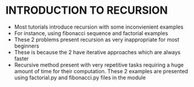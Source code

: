 # INTRODUCTION TO RECURSION

- Most tutorials introduce recursion with some inconvienient examples
- For instance, using fibonacci sequence and factorial examples
- These 2 problems present recursion as very inappropriate for most beginners
- These is because the 2 have iterative approaches which are always faster
- Recursive method present with very repetitive tasks requiring a huge amount of
    time for their computation. These 2 examples are presented using factorial.py
    and fibonacci.py files in the module
